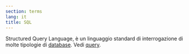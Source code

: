 ```yaml
---
section: terms
lang: it
title: SQL
---
```


Structured Query Language, è un linguaggio standard di interrogazione di molte tipologie di [database](/glossary/it/database/). Vedi [query](/glossary/it/query/).
